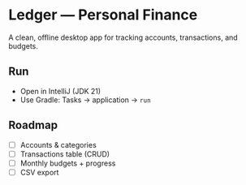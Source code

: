 # Ledger — Personal Finance

A clean, offline desktop app for tracking accounts, transactions, and budgets.


## Run
- Open in IntelliJ (JDK 21)
- Use Gradle: Tasks → application → `run`

## Roadmap
- [ ] Accounts & categories
- [ ] Transactions table (CRUD)
- [ ] Monthly budgets + progress
- [ ] CSV export
